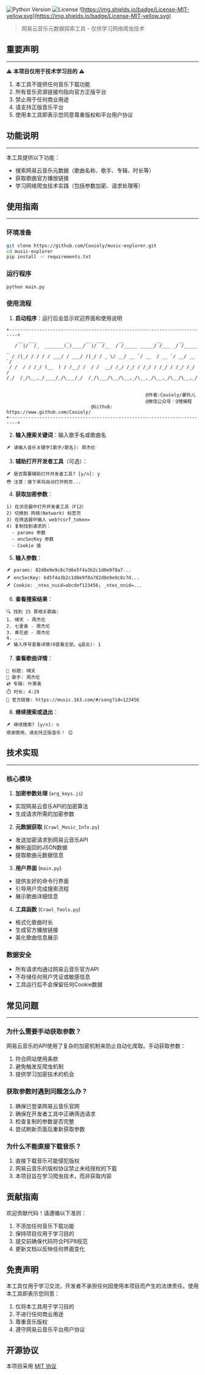 

![Python Version](https://img.shields.io/badge/python-3.7%2B-blue)  ![License](https://img.shields.io/badge/license-MIT-green)  ![https://img.shields.io/badge/License-MIT-yellow.svg](https://img.shields.io/badge/License-MIT-yellow.svg)

> 网易云音乐元数据探索工具 - 仅供学习网络爬虫技术

## 重要声明
---
⚠️ **本项目仅用于技术学习目的** ⚠️

1. 本工具不提供任何音乐下载功能
2. 所有音乐资源链接均指向官方正版平台
3. 禁止用于任何商业用途
4. 请支持正版音乐平台
5. 使用本工具即表示您同意尊重版权和平台用户协议

## 功能说明
---
本工具提供以下功能：

- 搜索网易云音乐元数据（歌曲名称、歌手、专辑、时长等）
- 获取歌曲官方播放链接
- 学习网络爬虫技术实践（包括参数加密、请求处理等）

## 使用指南
---
### 环境准备

```bash
git clone https://github.com/Couioly/music-explorer.git
cd music-explorer
pip install -r requirements.txt
```

### 运行程序

```bash
python main.py
```

### 使用流程

1. **启动程序**：运行后会显示欢迎界面和使用说明

```text
+-------------------------------------------------------------------------+
    __  ___           _      __  ___     __            __      __       
   /  |/  /_  _______(_)____/  |/  /__  / /_____ _____/ /___ _/ /_____ _
  / /|_/ / / / / ___/ / ___/ /|_/ / _ \/ __/ __ `/ __  / __ `/ __/ __ `/
 / /  / / /_/ (__  ) / /__/ /  / /  __/ /_/ /_/ / /_/ / /_/ / /_/ /_/ / 
/_/  /_/\__,_/____/_/\___/_/  /_/\___/\__/\__,_/\__,_/\__,_/\__/\__,_/  
                                                                        

                                                   @作者:Couioly/姜玖儿
                                                   @微信公众号：Q哩编程
                               @Github: https://www.github.com/Couioly/
+-------------------------------------------------------------------------+
```

2. **输入搜索关键词**：输入歌手名或歌曲名

```text
🪶 请输入音乐关键字[歌手/歌名]: 周杰伦
```

3. **辅助打开开发者工具**（可选）：

```text
🪶 是否需要辅助打开开发者工具? [y/n]: y  
😳 注意：接下来将自动打开网页...
```

4. **获取加密参数**：

```text
1) 在浏览器中打开开发者工具（F12）
2) 切换到 网络(Network) 标签页
3) 在筛选器中输入 web?csrf_token=
4) 复制找到请求的：
  - params 参数
  - encSecKey 参数
  - Cookie 值
```

5. **输入参数**：

```text
🪶 params: 82d8e9e9c8c7d6e5f4a3b2c1d0e9f8a7...  
🪶 encSecKey: 6d5f4a3b2c1d0e9f8a782d8e9e9c8c7d...  
🪶 Cookie: _ntes_nuid=abcdef123456; _ntes_nnid=...
```

6. **查看搜索结果**：

```text
🔍 找到 15 首相关歌曲:
1. 晴天 - 周杰伦
2. 七里香 - 周杰伦
3. 青花瓷 - 周杰伦
4. ...
🪶 输入序号查看详情(0查看全部，q退出): 1
```

7. **查看歌曲详情**：

```text
🎵 标题: 晴天  
👤 歌手: 周杰伦  
💿 专辑: 叶惠美  
⏱️ 时长: 4:29  
🔗 官方链接: https://music.163.com/#/song?id=123456
```

8. **继续搜索或退出**：

```text
🪶 继续搜索? [y/n]: n  
感谢使用，请支持正版音乐！ 😊
```

## 技术实现
---
### 核心模块

1. **加密参数处理** (`arg_keys.js`)
- 实现网易云音乐API的加密算法
- 生成请求所需的加密参数

2. **元数据获取** (`Crawl_Music_Info.py`)
- 发送加密请求到网易云音乐API
- 解析返回的JSON数据
- 提取歌曲元数据信息

3. **用户界面** (`main.py`)
- 提供友好的命令行界面
- 引导用户完成搜索流程
- 展示歌曲详细信息

4. **工具函数** (`Crawl_Tools.py`)
- 格式化歌曲时长
- 生成官方播放链接
- 美化歌曲信息展示

### 数据安全

- 所有请求均通过网易云音乐官方API
- 不存储任何用户凭证或敏感信息
- 工具运行后不会保留任何Cookie数据

## 常见问题
---
### 为什么需要手动获取参数？

网易云音乐的API使用了复杂的加密机制来防止自动化爬取。手动获取参数：
1. 符合网站使用条款
2. 避免触发反爬虫机制
3. 提供学习加密技术的机会

### 获取参数时遇到问题怎么办？

1. 确保已登录网易云音乐官网
2. 确保在开发者工具中正确筛选请求
3. 检查复制的参数是否完整
4. 尝试刷新页面后重新获取参数

### 为什么不能直接下载音乐？

1. 直接下载音乐可能侵犯版权
2. 网易云音乐的版权协议禁止未经授权的下载
3. 本项目旨在学习爬虫技术，而非获取内容

## 贡献指南

欢迎贡献代码！请遵循以下准则：

1. 不添加任何音乐下载功能
2. 保持项目仅用于学习目的
3. 提交前确保代码符合PEP8规范
4. 更新文档以反映任何界面变化

## 免责声明

本工具仅用于学习交流，开发者不承担任何因使用本项目而产生的法律责任。使用本工具即表示您同意：

1. 仅将本工具用于学习目的
2. 不进行任何商业用途
3. 尊重音乐版权
4. 遵守网易云音乐平台用户协议

## 开源协议

本项目采用 [MIT 协议](LICENSE)